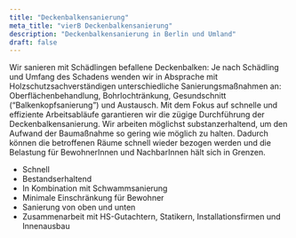 ```yaml
---
title: "Deckenbalkensanierung"
meta_title: "vierB Deckenbalkensanierung"
description: "Deckenbalkensanierung in Berlin und Umland"
draft: false
---
```

Wir sanieren mit Schädlingen befallene Deckenbalken: Je nach Schädling und Umfang des Schadens wenden wir in Absprache mit Holzschutzsachverständigen unterschiedliche Sanierungsmaßnahmen an: Oberflächenbehandlung, Bohrlochtränkung, Gesundschnitt (“Balkenkopfsanierung”) und Austausch. 
Mit dem Fokus auf schnelle und effiziente Arbeitsabläufe garantieren wir die zügige Durchführung der Deckenbalkensanierung. Wir arbeiten möglichst substanzerhaltend, um den Aufwand der Baumaßnahme so gering wie möglich zu halten. Dadurch können die betroffenen Räume schnell wieder bezogen werden und die Belastung für BewohnerInnen und NachbarInnen hält sich in Grenzen.

- Schnell
- Bestandserhaltend
- In Kombination mit Schwammsanierung
- Minimale Einschränkung für Bewohner
- Sanierung von oben und unten
- Zusammenarbeit mit HS-Gutachtern, Statikern, Installationsfirmen und Innenausbau